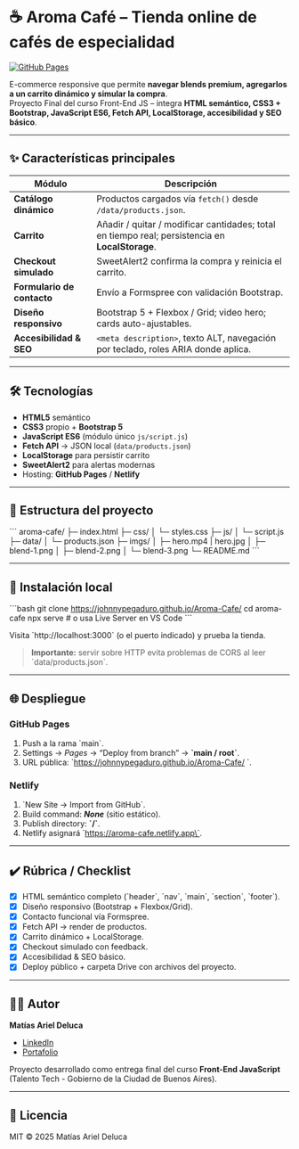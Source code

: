 # ☕️ Aroma Café – Tienda online de cafés de especialidad

[![GitHub Pages](https://img.shields.io/badge/Live%20Demo-View-green?logo=github)](https://johnnypegaduro.github.io/Aroma-Cafe/)  


E-commerce responsive que permite **navegar blends premium, agregarlos a un carrito dinámico y simular la compra**.  
Proyecto Final del curso Front-End JS – integra **HTML semántico, CSS3 + Bootstrap, JavaScript ES6, Fetch API, LocalStorage, accesibilidad y SEO básico**.

---

## ✨ Características principales

| Módulo | Descripción |
|--------|-------------|
| **Catálogo dinámico** | Productos cargados vía `fetch()` desde `/data/products.json`. |
| **Carrito** | Añadir / quitar / modificar cantidades; total en tiempo real; persistencia en **LocalStorage**. |
| **Checkout simulado** | SweetAlert2 confirma la compra y reinicia el carrito. |
| **Formulario de contacto** | Envío a Formspree con validación Bootstrap. |
| **Diseño responsivo** | Bootstrap 5 + Flexbox / Grid; video hero; cards auto-ajustables. |
| **Accesibilidad & SEO** | `<meta description>`, texto ALT, navegación por teclado, roles ARIA donde aplica. |

---

## 🛠️ Tecnologías

- **HTML5** semántico  
- **CSS3** propio + **Bootstrap 5**  
- **JavaScript ES6** (módulo único `js/script.js`)  
- **Fetch API** → JSON local (`data/products.json`)  
- **LocalStorage** para persistir carrito  
- **SweetAlert2** para alertas modernas  
- Hosting: **GitHub Pages** / **Netlify**

---

## 📁 Estructura del proyecto

\`\`\`
aroma-cafe/
├─ index.html
├─ css/
│  └─ styles.css
├─ js/
│  └─ script.js
├─ data/
│  └─ products.json
├─ imgs/
│  ├─ hero.mp4  | hero.jpg
│  ├─ blend-1.png
│  ├─ blend-2.png
│  └─ blend-3.png
└─ README.md
\`\`\`

---

## 🚀 Instalación local

\`\`\`bash
git clone https://johnnypegaduro.github.io/Aroma-Cafe/
cd aroma-cafe
npx serve        # o usa Live Server en VS Code
\`\`\`

Visita \`http://localhost:3000\` (o el puerto indicado) y prueba la tienda.

> **Importante:** servir sobre HTTP evita problemas de CORS al leer \`data/products.json\`.

---

## 🌐 Despliegue

### GitHub Pages

1. Push a la rama \`main\`.  
2. Settings → *Pages* → “Deploy from branch” → **\`main / root\`**.  
3. URL pública: \`https://johnnypegaduro.github.io/Aroma-Cafe/ \`.

### Netlify

1. \`New Site → Import from GitHub\`.  
2. Build command: **_None_** (sitio estático).  
3. Publish directory: **\`/\`**.  
4. Netlify asignará \`https://aroma-cafe.netlify.app\`.

---

## ✔️ Rúbrica / Checklist

- [x] HTML semántico completo (\`header\`, \`nav\`, \`main\`, \`section\`, \`footer\`).  
- [x] Diseño responsivo (Bootstrap + Flexbox/Grid).  
- [x] Contacto funcional vía Formspree.  
- [x] Fetch API → render de productos.  
- [x] Carrito dinámico + LocalStorage.  
- [x] Checkout simulado con feedback.  
- [x] Accesibilidad & SEO básico. 
- [x] Deploy público + carpeta Drive con archivos del proyecto.

---

## 🙋‍♂️ Autor

**Matías Ariel Deluca**  
- [LinkedIn](https://www.linkedin.com/in/matiasarieldeluca/)  
- [Portafolio](https://portfolio-matias-deluca.vercel.app/es)  

Proyecto desarrollado como entrega final del curso **Front-End JavaScript** (Talento Tech - Gobierno de la Ciudad de Buenos Aires).

---

## 📄 Licencia

MIT © 2025 Matías Ariel Deluca
